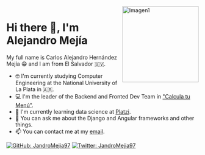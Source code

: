 <img align="right" src="https://i.ibb.co/pfnkqnG/Imagen1.png" alt="Imagen1" width="200">

# Hi there 👋, I'm Alejandro Mejía
My full name is Carlos Alejandro Hernández Mejía 😁 and I am from El Salvador 🇸🇻.
- 🤓 I'm currently studying Computer Engineering at the National University of La Plata in 🇦🇷.
- 💻 I'm the leader of the Backend and Fronted Dev Team in ["Calcula tu Menú"](https://calculatumenu.com).
- 🌱 I'm currently learning data science at [Platzi](https://platzi.com/@JandroMejia97).
- 💬 You can ask me about the Django and Angular frameworks and other things.
- 📫 You can contact me at my [email](mailto:alejandromejia2013.27@gmail.com).

[![GitHub: JandroMejia97](https://img.shields.io/github/followers/JandroMejia97?style=social)](https://github.com/JandroMejia97)
[![Twitter: JandroMejia97](https://img.shields.io/twitter/follow/JandroMejia97?style=social)](https://twitter.com/JandroMejia97)
